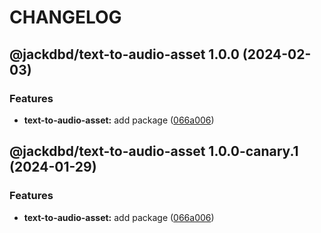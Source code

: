 # CHANGELOG

## @jackdbd/text-to-audio-asset 1.0.0 (2024-02-03)


### Features

* **text-to-audio-asset:** add package ([066a006](https://github.com/jackdbd/undici/commit/066a00627309fcc33938dd009588350ecb156649))

## @jackdbd/text-to-audio-asset 1.0.0-canary.1 (2024-01-29)


### Features

* **text-to-audio-asset:** add package ([066a006](https://github.com/jackdbd/undici/commit/066a00627309fcc33938dd009588350ecb156649))
